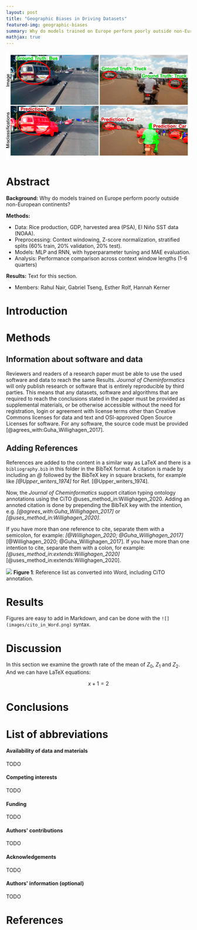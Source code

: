 ```yaml
---
layout: post
title: "Geographic Biases in Driving Datasets"
featured-img: geographic-biases
summary: Why do models trained on Europe perform poorly outside non-European continents?
mathjax: true
---
```


![Geographic Biases in Driving Datasets](../assets/img/posts/geographic-biases.png?raw=true "Title")

# Abstract

**Background:** Why do models trained on Europe perform poorly outside non-European continents?

**Methods:** 

- Data: Rice production, GDP, harvested area (PSA), El Niño SST data (NOAA). 
- Preprocessing: Context windowing, Z-score normalization, stratified splits (60% train, 20% validation, 20% test). 
- Models: MLP and RNN, with hyperparameter tuning and MAE evaluation. 
- Analysis: Performance comparison across context window lengths (1-6 quarters)



**Results:** Text for this section.



* Members:
Rahul Nair, Gabriel Tseng, Esther Rolf, Hannah Kerner
<!-- **Keywords:** sample; article; author -->

<!-- A graphical abstract can be supplied which, together with the article title,
  should provide the reader with a visual description of the type of chemistry covered
  in the article. The graphical abstract should be 920 x 300 pixels and a maximum of
  150KB jpeg, png or svg file. -->

# Introduction

<!-- This Markdown template is for a Research article in the *Journal of Cheminformatics*.
It requires pandoc 2.12 or later to be converted to a Word .docx or PDF, with the 
provided *Makefile*. See the [pandoc manual](http://pandoc.org/MANUAL.html) for more
information on pandoc. -->

# Methods

## Information about software and data

Reviewers and readers of a research paper must be able to use the used software and
data to reach the same Results. *Journal of Cheminformatics* will only publish research
or software that is entirely reproducible by third parties. This means that any
datasets, software and algorithms that are required to reach the conclusions stated
in the paper must be provided as supplemental materials, or be otherwise accessible
without the need for registration, login or agreement with license terms other than
Creative Commons licenses for data and text and OSI-approved Open Source Licenses
for software. For any software, the source code must be provided
[@agrees_with:Guha_Willighagen_2017].

## Adding References

References are added to the content in a similar way as LaTeX and there is a
`bibliography.bib` in this folder in the BibTeX format. A citation is made
by including an *\@* followed by the BibTeX key in square brackets, for example like
*[\@Upper_writers_1974]* for Ref. [@Upper_writers_1974].

Now, the *Journal of Cheminformatics* support citation typing ontology annotations
using the CiTO @uses_method_in:Willighagen_2020. Adding an annoted citation
is done by prepending the BibTeX key with the intention, e.g.
*[\@agrees_with:Guha_Willighagen_2017]* or *[\@uses_method_in:Willighagen_2020]*.

If you have more than one reference to cite, separate them with a semicolon,
for example: *[\@Willighagen_2020; \@Guha_Willighagen_2017]*
[@Willighagen_2020; @Guha_Willighagen_2017].
If you have more than one intention to cite, separate them with a colon,
for example: *[\@uses_method_in:extends:Willighagen_2020]*
[@uses_method_in:extends:Willighagen_2020].

![](images/cito_in_Word.png)
**Figure 1**: Reference list as converted into Word, including CiTO annotation.

# Results

Figures are easy to add in Markdown, and can be done with the `![](images/cito_in_Word.png)`
syntax.

# Discussion

In this section we examine the growth rate of the mean of $Z_0$, $Z_1$ and $Z_2$.
And we can have LaTeX equations:

$$
x+1 = 2 
$$

# Conclusions

# List of abbreviations


#### Availability of data and materials
TODO

#### Competing interests
TODO

#### Funding
TODO

#### Authors' contributions
TODO

#### Acknowledgements
TODO

#### Authors' information (optional)
TODO



# References